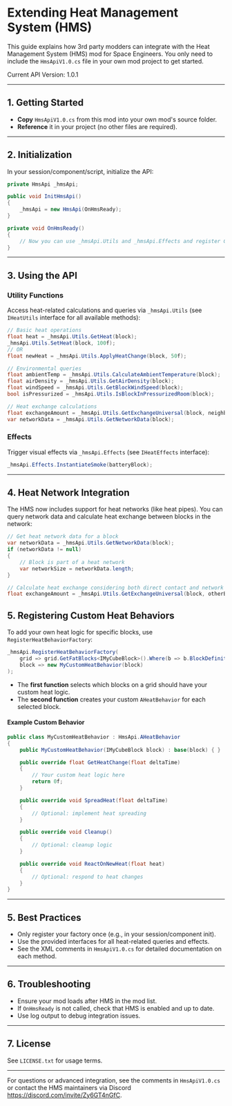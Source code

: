 # Extending Heat Management System (HMS)

This guide explains how 3rd party modders can integrate with the Heat Management System (HMS) mod for Space Engineers. You only need to include the `HmsApiV1.0.cs` file in your own mod project to get started.

Current API Version: 1.0.1

---

## 1. Getting Started

- **Copy** `HmsApiV1.0.cs` from this mod into your own mod's source folder.
- **Reference** it in your project (no other files are required).

---

## 2. Initialization

In your session/component/script, initialize the API:

```csharp
private HmsApi _hmsApi;

public void InitHmsApi()
{
    _hmsApi = new HmsApi(OnHmsReady);
}

private void OnHmsReady()
{
    // Now you can use _hmsApi.Utils and _hmsApi.Effects and register Custom Heat Behavior(s)
}
```

---

## 3. Using the API

### Utility Functions

Access heat-related calculations and queries via `_hmsApi.Utils` (see `IHeatUtils` interface for all available methods):

```csharp
// Basic heat operations
float heat = _hmsApi.Utils.GetHeat(block);
_hmsApi.Utils.SetHeat(block, 100f);
// OR
float newHeat = _hmsApi.Utils.ApplyHeatChange(block, 50f);

// Environmental queries
float ambientTemp = _hmsApi.Utils.CalculateAmbientTemperature(block);
float airDensity = _hmsApi.Utils.GetAirDensity(block);
float windSpeed = _hmsApi.Utils.GetBlockWindSpeed(block);
bool isPressurized = _hmsApi.Utils.IsBlockInPressurizedRoom(block);

// Heat exchange calculations
float exchangeAmount = _hmsApi.Utils.GetExchangeUniversal(block, neighborBlock, deltaTime);
var networkData = _hmsApi.Utils.GetNetworkData(block);
```

### Effects

Trigger visual effects via `_hmsApi.Effects` (see `IHeatEffects` interface):

```csharp
_hmsApi.Effects.InstantiateSmoke(batteryBlock);
```

---

## 4. Heat Network Integration

The HMS now includes support for heat networks (like heat pipes). You can query network data and calculate heat exchange between blocks in the network:

```csharp
// Get heat network data for a block
var networkData = _hmsApi.Utils.GetNetworkData(block);
if (networkData != null)
{
    // Block is part of a heat network
    var networkSize = networkData.length;
}

// Calculate heat exchange considering both direct contact and network connections
float exchangeAmount = _hmsApi.Utils.GetExchangeUniversal(block, otherBlock, deltaTime);
```

## 5. Registering Custom Heat Behaviors

To add your own heat logic for specific blocks, use `RegisterHeatBehaviorFactory`:

```csharp
_hmsApi.RegisterHeatBehaviorFactory(
    grid => grid.GetFatBlocks<IMyCubeBlock>().Where(b => b.BlockDefinition.SubtypeName == "MyCustomBlock").ToList(),
    block => new MyCustomHeatBehavior(block)
);
```

- The **first function** selects which blocks on a grid should have your custom heat logic.
- The **second function** creates your custom `AHeatBehavior` for each selected block.

#### Example Custom Behavior

```csharp
public class MyCustomHeatBehavior : HmsApi.AHeatBehavior
{
    public MyCustomHeatBehavior(IMyCubeBlock block) : base(block) { }

    public override float GetHeatChange(float deltaTime)
    {
        // Your custom heat logic here
        return 0f;
    }

    public override void SpreadHeat(float deltaTime)
    {
        // Optional: implement heat spreading
    }

    public override void Cleanup()
    {
        // Optional: cleanup logic
    }

    public override void ReactOnNewHeat(float heat)
    {
        // Optional: respond to heat changes
    }
}
```

---

## 5. Best Practices

- Only register your factory once (e.g., in your session/component init).
- Use the provided interfaces for all heat-related queries and effects.
- See the XML comments in `HmsApiV1.0.cs` for detailed documentation on each method.

---

## 6. Troubleshooting

- Ensure your mod loads after HMS in the mod list.
- If `OnHmsReady` is not called, check that HMS is enabled and up to date.
- Use log output to debug integration issues.

---

## 7. License

See `LICENSE.txt` for usage terms.

---

For questions or advanced integration, see the comments in `HmsApiV1.0.cs` or contact the HMS maintainers via Discord https://discord.com/invite/Zy6GT4nGfC.
